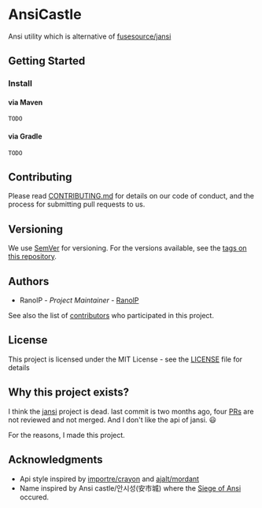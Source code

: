 [jansi-repo]: https://github.com/fusesource/jansi
[jansi-prs]: https://github.com/fusesource/jansi/pulls

[crayon-repo]: https://github.com/importre/crayon
[mordant-repo]: https://github.com/ajalt/mordant

[siege-of-ansi]: https://en.wikipedia.org/wiki/Siege_of_Ansi

[RanolP]: https://github.com/RanolP

[contributors]: https://github.com/RanolP/AnsiCastle/contributor
[CONTRIBUTING.md]: https://github.com/RanolP/AnsiCastle/blob/master/CONTRIBUTING.md
[LICENSE]: https://github.com/RanolP/AnsiCastle/blob/master/LICENSE
[SemVer]: https://semver.org/
[tags]: https://github.com/RanolP/AnsiCastle/tags

# AnsiCastle
Ansi utility which is alternative of [fusesource/jansi][jansi-repo]

## Getting Started

### Install

#### via Maven

```
TODO
```

#### via Gradle

```
TODO
```

## Contributing
Please read [CONTRIBUTING.md] for details on our code of conduct, and the process for submitting pull requests to us.

## Versioning
We use [SemVer] for versioning. For the versions available, see the [tags on this repository][tags].

## Authors

- RanolP - *Project Maintainer* - [RanolP]

See also the list of [contributors] who participated in this project.

## License
This project is licensed under the MIT License - see the [LICENSE] file for details

## Why this project exists?

I think the [jansi][jansi-repo] project is dead.
last commit is two months ago,
four [PRs][jansi-prs] are not reviewed and not merged.
And I don't like the api of jansi. :smiley:

For the reasons, I made this project.

## Acknowledgments

- Api style inspired by [importre/crayon][crayon-repo] and [ajalt/mordant][mordant-repo]
- Name inspired by Ansi castle/안시성(安市城) where the [Siege of Ansi](siege-of-ansi) occured.

